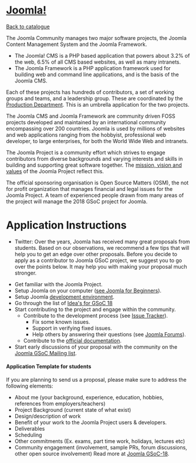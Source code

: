 
# [Joomla!](https://www.joomla.org)

[Back to catalogue](../README.md#joomla)

The Joomla Community manages two major software projects, the Joomla Content Management System and the Joomla Framework.

* The Joomla! CMS is a PHP based application that powers about 3.2% of the web, 6.5% of all CMS based websites, as well as many intranets.
* The Joomla Framework is a PHP application framework used for building web and command line applications, and is the basis of the Joomla CMS.

Each of these projects has hundreds of contributors, a set of working groups and teams, and a leadership group. These are coordinated by the [Production Department](https://volunteers.joomla.org/departments/production/ "Joomla Production Department"). This is an umbrella application for the two projects.

The Joomla CMS and Joomla Framework are community driven FOSS projects developed and maintained by an international community encompassing over 200 countries. Joomla is used by millions of websites and web applications ranging from the hobbyist, professional web developer, to large enterprises, for both the World Wide Web and intranets.

The Joomla Project is a community effort which strives to engage contributors from diverse backgrounds and varying interests and skills in building and supporting great software together. The [mission, vision and values](https://www.joomla.org/about-joomla/the-project/mission-vision-and-values.html "Joomla Mission vision and values") of the Joomla Project reflect this. 

The official sponsoring organisation is Open Source Matters (OSM), the not for profit organization that manages financial and legal issues for the Joomla Project. A team of experienced people drawn from many areas of the project will manage the 2018 GSoC project for Joomla.

# Application Instructions

* Twitter: Over the years, Joomla has received many great proposals from students. 
Based on our observations, we recommend a few tips that will help you to get an edge over other proposals. Before you decide to apply as a contributor to Joomla GSoC project, we suggest you to go over the points below. It may help you with making your proposal much stronger.

+ Get familiar with the Joomla Project.
+ Setup Joomla on your computer ([see Joomla for Beginners](https://docs.joomla.org/Portal:Beginners)).
+ Setup Joomla [development environment](https://docs.joomla.org/Setting_up_your_workstation_for_Joomla_development).
+ Go through the list of [Idea's for GSoC 18](https://docs.joomla.org/GSOC_2018_Project_Ideas)
+ Start contributing to the project and engage within the community.
    + Contribute to the development process (see [Issue Tracker](https://issues.joomla.org/)).
         + Fix some known issues.
         + Support in verifying fixed issues.
         + Help others by answering their questions (see [Joomla Forums](https://forum.joomla.org/)).
    + Contribute to the [official documentation](https://docs.joomla.org/JDOC:How_to_Contribute_to_Joomla!_Documentation). 
+ Start early discussions of your proposal with the community on the [Joomla GSoC Mailing list](https://groups.google.com/forum/?hl=en#!forum/jgsoc).

#### Application Template for students ####
If you are planning to send us a proposal, please make sure to address the following elements:
+ About me (your background, experience, education, hobbies, references from employers/teachers)
+ Project Background (current state of what exist)
+ Design/description of work
+ Benefit of your work to the Joomla Project users & developers.
+ Deliverables
+ Scheduling
+ Other commitments (Ex. exams, part time work, holidays, lectures etc)
+ Community engagement (involvement, sample PRs, forum discussions, other open source involvement)
Read more at [Joomla GSoC-18](https://docs.joomla.org/GSOC_2018).